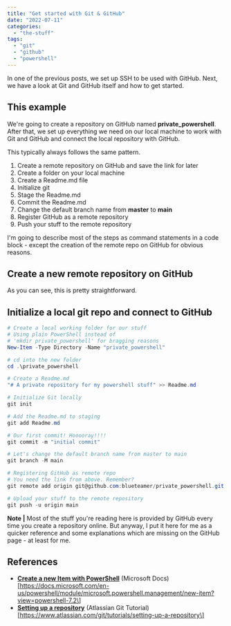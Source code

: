 ```yaml
---
title: "Get started with Git & GitHub"
date: "2022-07-11"
categories: 
  - "the-stuff"
tags: 
  - "git"
  - "github"
  - "powershell"
---
```


In one of the previous posts, we set up SSH to be used with GitHub. Next, we have a look at Git and GitHub itself and how to get started.

## This example

We're going to create a repository on GitHub named **private\_powershell**. After that, we set up everything we need on our local machine to work with Git and GitHub and connect the local repository with GitHub.

This typically always follows the same pattern.

1. Create a remote repository on GitHub and save the link for later
2. Create a folder on your local machine
3. Create a Readme.md file
4. Initialize git
5. Stage the Readme.md
6. Commit the Readme.md
7. Change the default branch name from **master** to **main**
8. Register GitHub as a remote repository
9. Push your stuff to the remote repository

I'm going to describe most of the steps as command statements in a code block - except the creation of the remote repo on GitHub for obvious reasons.

## Create a new remote repository on GitHub

As you can see, this is pretty straightforward.

## Initialize a local git repo and connect to GitHub

```powershell
# Create a local working folder for our stuff 
# Using plain PowerShell instead of 
# 'mkdir private_powershell' for bragging reasons
New-Item -Type Directory -Name "private_powershell" 

# cd into the new folder 
cd .\private_powershell 

# Create a Readme.md
"# A private repository for my powershell stuff" >> Readme.md 

# Initialize Git locally 
git init 

# Add the Readme.md to staging 
git add Readme.md 

# Our first commit! Hooooray!!!!
git commit -m "initial commit" 

# Let's change the default branch name from master to main 
git branch -M main 

# Registering GitHub as remote repo 
# You need the link from above. Remember?
git remote add origin git@github.com:blueteamer/private_powershell.git 

# Upload your stuff to the remote repository 
git push -u origin main 
```

**Note |** Most of the stuff you're reading here is provided by GitHub every time you create a repository online. But anyway, I put it here for me as a quicker reference and some explanations which are missing on the GitHub page - at least for me.

## References

- **[Create a new Item with PowerShell](https://docs.microsoft.com/en-us/powershell/module/microsoft.powershell.management/new-item?view=powershell-7.2)** (Microsoft Docs)  
    \[https://docs.microsoft.com/en-us/powershell/module/microsoft.powershell.management/new-item?view=powershell-7.2\]
- **[Setting up a repository](https://www.atlassian.com/git/tutorials/setting-up-a-repository)** (Atlassian Git Tutorial)  
    \[https://www.atlassian.com/git/tutorials/setting-up-a-repository\]
